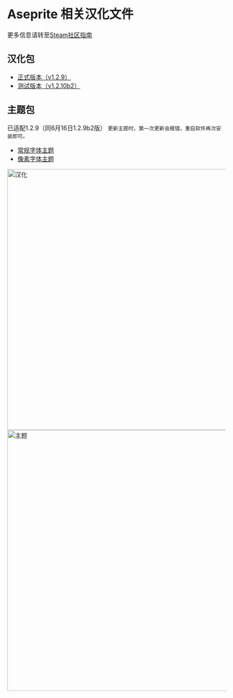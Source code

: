 # Aseprite 相关汉化文件

更多信息请转至[Steam社区指南](https://steamcommunity.com/sharedfiles/filedetails/?id=1333477949 "详细教程")

汉化包
---
* [正式版本（v1.2.9）](https://github.com/J-11/Aseprite-Simplified-Chinese/raw/master/Formal/Aseprite%E6%B1%89%E5%8C%96(1.2.9).zip "Aseprite汉化(1.2.9).zip")
* [测试版本（v1.2.10b2）](https://raw.githubusercontent.com/J-11/Aseprite-Simplified-Chinese/master/Beta/Aseprite%E6%B1%89%E5%8C%96(1.2.10b2).zip "Aseprite汉化(1.2.10b2).zip")

主题包
---
已适配1.2.9（同6月16日1.2.9b2版）
`更新主题时，第一次更新会报错，重启软件再次安装即可。`
* [常规字体主题](https://github.com/J-11/Aseprite-Simplified-Chinese/raw/master/Formal/%E4%B8%BB%E9%A2%98-%E5%B8%B8%E8%A7%84%E5%AD%97%E4%BD%93aseprite-theme-nomal.zip "aseprite-theme-nomal.zip")
* [像素字体主题](https://github.com/J-11/Aseprite-Simplified-Chinese/raw/master/Formal/%E4%B8%BB%E9%A2%98-%E5%83%8F%E7%B4%A0%E5%AD%97%E4%BD%93aseprite-theme-pixel.zip "aseprite-theme-pixel.zip")


<img src="https://raw.githubusercontent.com/J-11/Aseprite-Simplified-Chinese/master/pic/GIFhh.gif" width="600" alt="汉化" />
<img src="https://raw.githubusercontent.com/J-11/Aseprite-Simplified-Chinese/master/pic/GIFzt.gif" width="600" alt="主题" />
